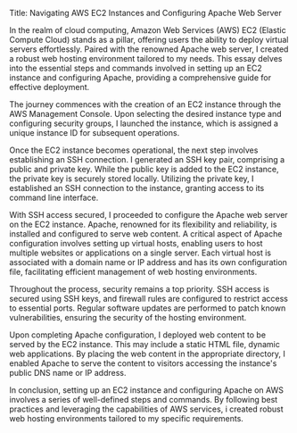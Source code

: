 Title: Navigating AWS EC2 Instances and Configuring Apache Web Server


In the realm of cloud computing, Amazon Web Services (AWS) EC2 (Elastic Compute Cloud) stands as a pillar, offering users the ability to deploy virtual servers effortlessly. Paired with the renowned Apache web server, I created a robust web hosting environment tailored to my needs. This essay delves into the essential steps and commands involved in setting up an EC2 instance and configuring Apache, providing a comprehensive guide for effective deployment.

The journey commences with the creation of an EC2 instance through the AWS Management Console. Upon selecting the desired instance type and configuring security groups, I launched the instance, which is assigned a unique instance ID for subsequent operations.

Once the EC2 instance becomes operational, the next step involves establishing an SSH connection. I generated an SSH key pair, comprising a public and private key. While the public key is added to the EC2 instance, the private key is securely stored locally. Utilizing the private key, I established an SSH connection to the instance, granting access to its command line interface.

With SSH access secured, I proceeded to configure the Apache web server on the EC2 instance. Apache, renowned for its flexibility and reliability, is installed and configured to serve web content. A critical aspect of Apache configuration involves setting up virtual hosts, enabling users to host multiple websites or applications on a single server. Each virtual host is associated with a domain name or IP address and has its own configuration file, facilitating efficient management of web hosting environments.

Throughout the process, security remains a top priority. SSH access is secured using SSH keys, and firewall rules are configured to restrict access to essential ports. Regular software updates are performed to patch known vulnerabilities, ensuring the security of the hosting environment.

Upon completing Apache configuration, I deployed web content to be served by the EC2 instance. This may include a static HTML file, dynamic web applications. By placing the web content in the appropriate directory, I enabled Apache to serve the content to visitors accessing the instance's public DNS name or IP address.

In conclusion, setting up an EC2 instance and configuring Apache on AWS involves a series of well-defined steps and commands. By following best practices and leveraging the capabilities of AWS services, i created robust web hosting environments tailored to my specific requirements. 
